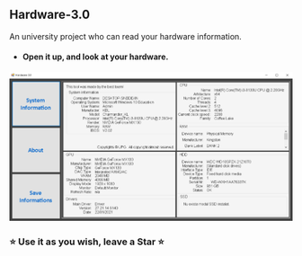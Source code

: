 ## Hardware-3.0
An university project who can read your hardware information.

* #### Open it up, and look at your hardware.
<kbd>![Fig 1](https://github.com/emyl089/Hardware-3.0/blob/main/Images/Screenshot.png)</kbd>


### :star: Use it as you wish, leave a Star :star:
